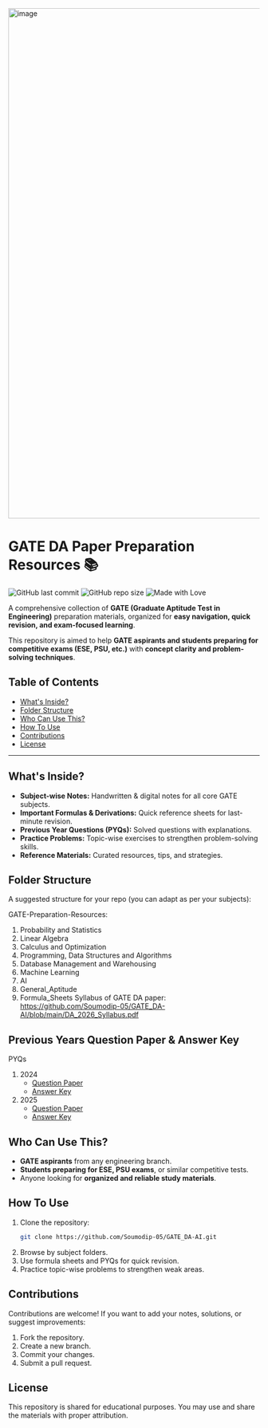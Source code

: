 <img width="1536" height="1024" alt="image" src="https://github.com/user-attachments/assets/4f9dae94-168b-4756-a71f-fdd3abd7ed00" />

# GATE DA Paper Preparation Resources 📚

![GitHub last commit](https://img.shields.io/github/last-commit/Soumodip-05/GATE_DA-AI?style=for-the-badge)
![GitHub repo size](https://img.shields.io/github/repo-size/Soumodip-05/GATE_DA-AI?color=blue&style=for-the-badge)
![Made with Love](https://img.shields.io/badge/Made%20with-❤️-red?style=for-the-badge)

A comprehensive collection of **GATE (Graduate Aptitude Test in Engineering)** preparation materials, organized for **easy navigation, quick revision, and exam-focused learning**.  

This repository is aimed to help **GATE aspirants and students preparing for competitive exams (ESE, PSU, etc.)** with **concept clarity and problem-solving techniques**.


## Table of Contents
- [What's Inside?](#whats-inside)
- [Folder Structure](#folder-structure)
- [Who Can Use This?](#who-can-use-this)
- [How To Use](#how-to-use)
- [Contributions](#contributions)
- [License](#license)

---

## What's Inside?
- **Subject-wise Notes:** Handwritten & digital notes for all core GATE subjects.
- **Important Formulas & Derivations:** Quick reference sheets for last-minute revision.
- **Previous Year Questions (PYQs):** Solved questions with explanations.
- **Practice Problems:** Topic-wise exercises to strengthen problem-solving skills.
- **Reference Materials:** Curated resources, tips, and strategies.

## Folder Structure
A suggested structure for your repo (you can adapt as per your subjects):

GATE-Preparation-Resources:
1. Probability and Statistics
2. Linear Algebra
3. Calculus and Optimization
4. Programming, Data Structures and Algorithms
5. Database Management and Warehousing
6. Machine Learning
7. AI
8. General_Aptitude
9. Formula_Sheets
Syllabus of GATE DA paper: https://github.com/Soumodip-05/GATE_DA-AI/blob/main/DA_2026_Syllabus.pdf

## Previous Years Question Paper & Answer Key
PYQs
1. 2024
   - [Question Paper](https://github.com/Soumodip-05/GATE_DA-AI/blob/main/PYQs/GATE%20DA%202024%20Paper.pdf)
   - [Answer Key](https://github.com/Soumodip-05/GATE_DA-AI/blob/main/PYQs/GATE%20DA%202024%20Answer%20Key.pdf)
3. 2025
   - [Question Paper](https://github.com/Soumodip-05/GATE_DA-AI/blob/main/PYQs/GATE%20DA%202025%20Paper.pdf)
   - [Answer Key](https://github.com/Soumodip-05/GATE_DA-AlI/bob/main/PYQs/GATE%20DA%202025%20Answer%20Key.pdf)


## Who Can Use This?
- **GATE aspirants** from any engineering branch.
- **Students preparing for ESE, PSU exams**, or similar competitive tests.
- Anyone looking for **organized and reliable study materials**.

## How To Use
1. Clone the repository:  
   ```bash
   git clone https://github.com/Soumodip-05/GATE_DA-AI.git
2. Browse by subject folders.
3. Use formula sheets and PYQs for quick revision.
4. Practice topic-wise problems to strengthen weak areas.

## Contributions
Contributions are welcome!
If you want to add your notes, solutions, or suggest improvements:
1. Fork the repository.
2. Create a new branch.
3. Commit your changes.
4. Submit a pull request.

## License
This repository is shared for educational purposes.
You may use and share the materials with proper attribution.
